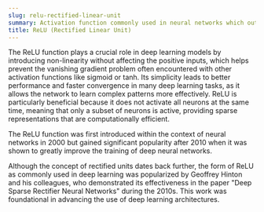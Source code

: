 ```yaml
---
slug: relu-rectified-linear-unit
summary: Activation function commonly used in neural networks which outputs the input directly if it is positive, otherwise, it outputs zero.
title: ReLU (Rectified Linear Unit)
---
```


The ReLU function plays a crucial role in deep learning models by introducing non-linearity without affecting the positive inputs, which helps prevent the vanishing gradient problem often encountered with other activation functions like sigmoid or tanh. Its simplicity leads to better performance and faster convergence in many deep learning tasks, as it allows the network to learn complex patterns more effectively. ReLU is particularly beneficial because it does not activate all neurons at the same time, meaning that only a subset of neurons is active, providing sparse representations that are computationally efficient.

The ReLU function was first introduced within the context of neural networks in 2000 but gained significant popularity after 2010 when it was shown to greatly improve the training of deep neural networks.

Although the concept of rectified units dates back further, the form of ReLU as commonly used in deep learning was popularized by Geoffrey Hinton and his colleagues, who demonstrated its effectiveness in the paper "Deep Sparse Rectifier Neural Networks" during the 2010s. This work was foundational in advancing the use of deep learning architectures.